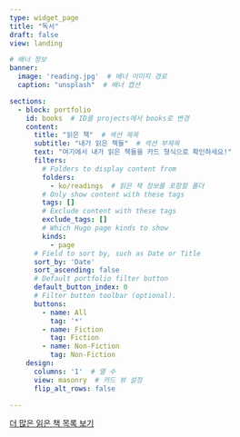 ```yaml
---
type: widget_page
title: "독서"
draft: false
view: landing

# 배너 정보
banner:
  image: 'reading.jpg'  # 배너 이미지 경로
  caption: "unsplash"  # 배너 캡션

sections:
  - block: portfolio
    id: books  # ID를 projects에서 books로 변경
    content:
      title: "읽은 책"  # 섹션 제목
      subtitle: "내가 읽은 책들"  # 섹션 부제목
      text: "여기에서 내가 읽은 책들을 카드 형식으로 확인하세요!"
      filters:
        # Folders to display content from
        folders:
          - ko/readings  # 읽은 책 정보를 포함할 폴더
        # Only show content with these tags
        tags: []
        # Exclude content with these tags
        exclude_tags: []
        # Which Hugo page kinds to show
        kinds:
          - page
      # Field to sort by, such as Date or Title
      sort_by: 'Date'
      sort_ascending: false
      # Default portfolio filter button
      default_button_index: 0
      # Filter button toolbar (optional).
      buttons:
        - name: All
          tag: '*'
        - name: Fiction
          tag: Fiction
        - name: Non-Fiction
          tag: Non-Fiction
    design:
      columns: '1'  # 열 수
      view: masonry  # 카드 뷰 설정
      flip_alt_rows: false

---
```


[더 많은 읽은 책 목록 보기](https://bead-hornet-56a.notion.site/My-book-List-a4f24f3ec3794b76827d5f0b02cc4427?pvs=4) <!-- 링크 추가 -->
